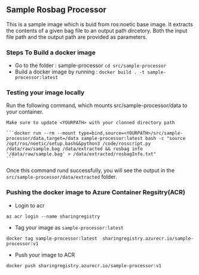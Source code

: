 ## Sample Rosbag Processor
This is a sample image which is buid from ros:noetic base image. It extracts the contents of a given bag file to an output path dircetory. Both the input file path and the output path are provided as parameters.

### Steps To Build a docker image

* Go to the folder : sample-processor ```cd src/sample-processor```
* Build a docker image by running : ```docker build . -t sample-processor:latest```

### Testing your image locally

Run the following command, which mounts src/sample-processor/data to your container.

`Make sure to update <YOURPATH> with your clonned directory path`

    ```docker run --rm --mount type=bind,source=<YOURPATH>/src/sample-processor/data,target=/data sample-processor:latest bash -c "source /opt/ros/noetic/setup.bash&&python3 /code/rosscript.py /data/raw/sample.bag /data/extracted && rosbag info '/data/raw/sample.bag' > /data/extracted/rosbagInfo.txt"
    ```
Once this command rund successfully, you will see the output in the `src/sample-processor/data/extracted` folder.


### Pushing the docker image to Azure Container Regsitry(ACR)

* Login to acr
 ```
 az acr login --name sharingregistry
 ``` 
* Tag your image as `sample-processor:latest` 
  
``` 
docker tag sample-processor:latest  sharingregistry.azurecr.io/sample-processor:v1
```

* Push your image to ACR
 ```
 docker push sharingregistry.azurecr.io/sample-processor:v1
 ```





